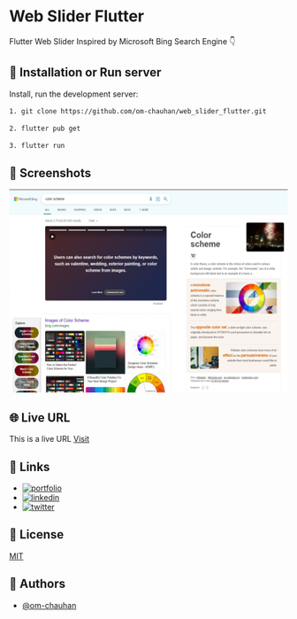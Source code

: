 # Web Slider Flutter

Flutter Web Slider Inspired by Microsoft Bing Search Engine 👇

## 🚀 Installation or Run server

Install, run the development server:

```bash
1. git clone https://github.com/om-chauhan/web_slider_flutter.git
```
```bash
2. flutter pub get
```
```bash
3. flutter run
```

## 👤 Screenshots

![App Screenshot](/screenshot/Screenshot_1.png)

## 🌐 Live URL

This is a live URL [Visit](https://web-slider-one.vercel.app/#/)

## 🔗 Links

- [![portfolio](https://img.shields.io/badge/my_portfolio-000?style=for-the-badge&logo=ko-fi&logoColor=white)](https://om-chauhan.co.in)
- [![linkedin](https://img.shields.io/badge/linkedin-0A66C2?style=for-the-badge&logo=linkedin&logoColor=white)](https://www.linkedin.com/in/omprakash-chauhan/)
- [![twitter](https://img.shields.io/badge/twitter-1DA1F2?style=for-the-badge&logo=twitter&logoColor=white)](https://twitter.com/_Omi_Op)

## 🔑 License

[MIT](LICENSE)

## 👤 Authors

- [@om-chauhan](https://github.com/om-chauhan)
